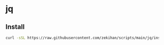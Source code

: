 # jq

## Install

```bash
curl -sSL https://raw.githubusercontent.com/zekihan/scripts/main/jq/install.sh | bash
```
